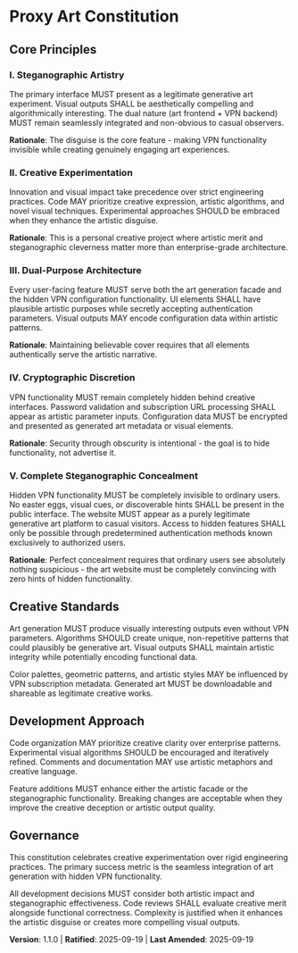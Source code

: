 <!--
Sync Impact Report:
- Version change: 1.0.0 → 1.1.0
- Modified Principle V: Removed easter egg discovery requirement
- Updated: "Intuitive Discovery" → "Direct Accessibility" 
- Rationale: MINOR version bump - materially expanded guidance toward direct usability
- Templates requiring updates: ✅ All templates reviewed, no updates needed
- Follow-up TODOs: None
-->

# Proxy Art Constitution

## Core Principles

### I. Steganographic Artistry
The primary interface MUST present as a legitimate generative art experiment. Visual outputs SHALL be aesthetically compelling and algorithmically interesting. The dual nature (art frontend + VPN backend) MUST remain seamlessly integrated and non-obvious to casual observers.

**Rationale**: The disguise is the core feature - making VPN functionality invisible while creating genuinely engaging art experiences.

### II. Creative Experimentation
Innovation and visual impact take precedence over strict engineering practices. Code MAY prioritize creative expression, artistic algorithms, and novel visual techniques. Experimental approaches SHOULD be embraced when they enhance the artistic disguise.

**Rationale**: This is a personal creative project where artistic merit and steganographic cleverness matter more than enterprise-grade architecture.

### III. Dual-Purpose Architecture
Every user-facing feature MUST serve both the art generation facade and the hidden VPN configuration functionality. UI elements SHALL have plausible artistic purposes while secretly accepting authentication parameters. Visual outputs MAY encode configuration data within artistic patterns.

**Rationale**: Maintaining believable cover requires that all elements authentically serve the artistic narrative.

### IV. Cryptographic Discretion
VPN functionality MUST remain completely hidden behind creative interfaces. Password validation and subscription URL processing SHALL appear as artistic parameter inputs. Configuration data MUST be encrypted and presented as generated art metadata or visual elements.

**Rationale**: Security through obscurity is intentional - the goal is to hide functionality, not advertise it.

### V. Complete Steganographic Concealment
Hidden VPN functionality MUST be completely invisible to ordinary users. No easter eggs, visual cues, or discoverable hints SHALL be present in the public interface. The website MUST appear as a purely legitimate generative art platform to casual visitors. Access to hidden features SHALL only be possible through predetermined authentication methods known exclusively to authorized users.

**Rationale**: Perfect concealment requires that ordinary users see absolutely nothing suspicious - the art website must be completely convincing with zero hints of hidden functionality.

## Creative Standards

Art generation MUST produce visually interesting outputs even without VPN parameters. Algorithms SHOULD create unique, non-repetitive patterns that could plausibly be generative art. Visual outputs SHALL maintain artistic integrity while potentially encoding functional data.

Color palettes, geometric patterns, and artistic styles MAY be influenced by VPN subscription metadata. Generated art MUST be downloadable and shareable as legitimate creative works.

## Development Approach

Code organization MAY prioritize creative clarity over enterprise patterns. Experimental visual algorithms SHOULD be encouraged and iteratively refined. Comments and documentation MAY use artistic metaphors and creative language.

Feature additions MUST enhance either the artistic facade or the steganographic functionality. Breaking changes are acceptable when they improve the creative deception or artistic output quality.

## Governance

This constitution celebrates creative experimentation over rigid engineering practices. The primary success metric is the seamless integration of art generation with hidden VPN functionality.

All development decisions MUST consider both artistic impact and steganographic effectiveness. Code reviews SHALL evaluate creative merit alongside functional correctness. Complexity is justified when it enhances the artistic disguise or creates more compelling visual outputs.

**Version**: 1.1.0 | **Ratified**: 2025-09-19 | **Last Amended**: 2025-09-19
